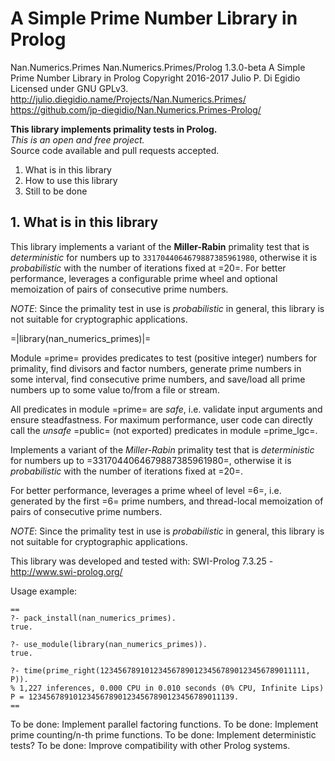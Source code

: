 # A Simple Prime Number Library in Prolog

Nan.Numerics.Primes
Nan.Numerics.Primes/Prolog 1.3.0-beta
A Simple Prime Number Library in Prolog
Copyright 2016-2017 Julio P. Di Egidio
Licensed under GNU GPLv3.
http://julio.diegidio.name/Projects/Nan.Numerics.Primes/
https://github.com/jp-diegidio/Nan.Numerics.Primes-Prolog/

**This library implements primality tests in Prolog.**  
*This is an open and free project.*  
Source code available and pull requests accepted.  

  1. What is in this library
  2. How to use this library
  3. Still to be done

## 1. What is in this library

This library implements a variant of the **Miller-Rabin** primality test that
is _deterministic_ for numbers up to `3317044064679887385961980`, otherwise
it is _probabilistic_ with the number of iterations fixed at =20=.  For
better performance, leverages a configurable prime wheel and optional
memoization of pairs of consecutive prime numbers.

*NOTE*: Since the primality test in use is _probabilistic_ in general, this
library is not suitable for cryptographic applications.

=|library(nan_numerics_primes)|=

Module =prime= provides predicates to test (positive integer) numbers for
primality, find divisors and factor numbers, generate prime numbers in some
interval, find consecutive prime numbers, and save/load all prime numbers
up to some value to/from a file or stream.

All predicates in module =prime= are _safe_, i.e. validate input arguments
and ensure steadfastness.  For maximum performance, user code can directly
call the _unsafe_ =public= (not exported) predicates in module =prime_lgc=.

Implements a variant of the *Miller-Rabin* primality test that is
_deterministic_ for numbers up to =3317044064679887385961980=, otherwise
it is _probabilistic_ with the number of iterations fixed at =20=.

For better performance, leverages a prime wheel of level =6=, i.e.
generated by the first =6= prime numbers, and thread-local memoization of
pairs of consecutive prime numbers.

*NOTE*: Since the primality test in use is _probabilistic_ in general, this
library is not suitable for cryptographic applications.

This library was developed and tested with:
SWI-Prolog 7.3.25 - http://www.swi-prolog.org/

Usage example:

    ==
    ?- pack_install(nan_numerics_primes).
    true.
    
    ?- use_module(library(nan_numerics_primes)).
    true.

    ?- time(prime_right(1234567891012345678901234567890123456789011111, P)).
    % 1,227 inferences, 0.000 CPU in 0.010 seconds (0% CPU, Infinite Lips)
    P = 1234567891012345678901234567890123456789011139.
    ==

To be done: Implement parallel factoring functions.
To be done: Implement prime counting/n-th prime functions.
To be done: Implement deterministic tests?
To be done: Improve compatibility with other Prolog systems.
